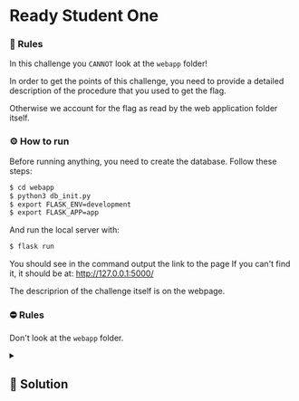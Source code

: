 # Ready Student One
### 📄 Rules
In this challenge you `CANNOT` look at the `webapp` folder!

In order to get the points of this challenge, you need to provide a detailed description of the procedure that you used to get the flag.

Otherwise we account for the flag as read by the web application folder itself.

### ⚙ How to run
Before running anything, you need to create the database. Follow these steps:
``` bash
$ cd webapp
$ python3 db_init.py
$ export FLASK_ENV=development
$ export FLASK_APP=app
```
And run the local server with:
```bash
$ flask run
```
You should see in the command output the link to the page
If you can't find it, it should be at: http://127.0.0.1:5000/

The descriprion of the challenge itself is on the webpage.

### ⛔ Rules
Don't look at the `webapp` folder.

<details>
    <summary>
        <h2>🔑 Solution</h2>
    </summary>

Looking at the source code, we can see that by entering any port and a non-null IP, it takes us to a page where it says: "You choose IP d, but only `192.168.253.254` will receive the key." 

That is clearly an IP address, so we can put it in the IP box and we will get the flag at the designated IP/port.

<h3> 🚩 Flag </h3>

```plaintext
spritz{f1rst_to_the_key_f1rst_t0_th3_flag!}
```
</details>